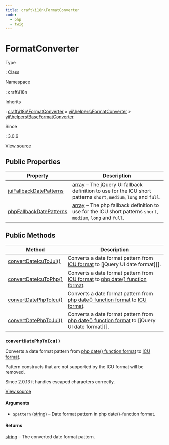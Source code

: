 ```yaml
---
title: craft\i18n\FormatConverter
code:
  - php
  - twig
---
```


# FormatConverter

Type

:   Class

Namespace

:   craft\i18n

Inherits

:   [craft\i18n\FormatConverter](craft-i18n-formatconverter.md) &raquo;
[yii\helpers\FormatConverter](https://www.yiiframework.com/doc/api/2.0/yii-helpers-formatconverter) &raquo;
[yii\helpers\BaseFormatConverter](https://www.yiiframework.com/doc/api/2.0/yii-helpers-baseformatconverter)

Since

:   3.0.6









[View source](https://github.com/craftcms/cms/blob/master/src/i18n/FormatConverter.php)


## Public Properties

| Property                                                                                                                                                                         | Description
| -------------------------------------------------------------------------------------------------------------------------------------------------------------------------------- | --------------------------------------------------------------------------------------------------------------------------------------------------------
| [juiFallbackDatePatterns](https://www.yiiframework.com/doc/api/2.0/yii-helpers-baseformatconverter#$juiFallbackDatePatterns-detail "Defined by yii\helpers\BaseFormatConverter") | [array](http://php.net/language.types.array) – The jQuery UI fallback definition to use for the ICU short patterns `short`, `medium`, `long` and `full`.
| [phpFallbackDatePatterns](https://www.yiiframework.com/doc/api/2.0/yii-helpers-baseformatconverter#$phpFallbackDatePatterns-detail "Defined by yii\helpers\BaseFormatConverter") | [array](http://php.net/language.types.array) – The php fallback definition to use for the ICU short patterns `short`, `medium`, `long` and `full`.





## Public Methods

| Method                                                                                                                                                                      | Description
| --------------------------------------------------------------------------------------------------------------------------------------------------------------------------- | ------------------------------------------------------------------------------------------------
| [convertDateIcuToJui()](https://www.yiiframework.com/doc/api/2.0/yii-helpers-baseformatconverter#convertDateIcuToJui()-detail "Defined by yii\helpers\BaseFormatConverter") | Converts a date format pattern from [ICU format][] to [jQuery UI date format][].
| [convertDateIcuToPhp()](https://www.yiiframework.com/doc/api/2.0/yii-helpers-baseformatconverter#convertDateIcuToPhp()-detail "Defined by yii\helpers\BaseFormatConverter") | Converts a date format pattern from [ICU format][] to [php date() function format][].
| [convertDatePhpToIcu()](craft-i18n-formatconverter.md#method-convertdatephptoicu)                                                                                           | Converts a date format pattern from [php date() function format][] to [ICU format][].
| [convertDatePhpToJui()](https://www.yiiframework.com/doc/api/2.0/yii-helpers-baseformatconverter#convertDatePhpToJui()-detail "Defined by yii\helpers\BaseFormatConverter") | Converts a date format pattern from [php date() function format][] to [jQuery UI date format][].

### `convertDatePhpToIcu()`





Converts a date format pattern from [php date() function format][] to [ICU format][].



Pattern constructs that are not supported by the ICU format will be removed.

[php date() function format]: https://secure.php.net/manual/en/function.date.php
[ICU format]: http://userguide.icu-project.org/formatparse/datetime#TOC-Date-Time-Format-Syntax

Since 2.0.13 it handles escaped characters correctly.




[View source](https://github.com/craftcms/cms/blob/master/src/i18n/FormatConverter.php#L20-L41)


#### Arguments

- `$pattern` ([string](http://php.net/language.types.string)) – Date format pattern in php date()-function format.

#### Returns

[string](http://php.net/language.types.string) – The converted date format pattern.










